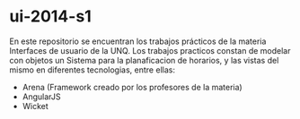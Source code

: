ui-2014-s1
==========
En este repositorio se encuentran los trabajos prácticos
de la materia Interfaces de usuario de la UNQ.
Los trabajos practicos constan de modelar con objetos un
Sistema para la planaficacion de horarios, y las vistas
del mismo en diferentes tecnologias, entre ellas:
+ Arena (Framework creado por los profesores de la materia)
+ AngularJS
+ Wicket
